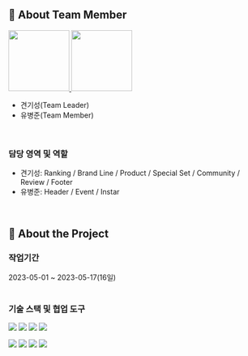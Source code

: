 

<!-- TechStack -->

## :space_invader: About Team Member


<a href="https://github.com/gyeongisung">
<img src="/src/assets/developer2.png" width="120px" height="120px">
</a>
<a href="https://github.com/devicepac">
<img src="/src/assets/developer3.png" width="120px" height="120px">
</a>

- 견기성(Team Leader)
- 유병준(Team Member)

<br>

### 담당 영역 및 역할

- 견기성: Ranking / Brand Line / Product / Special Set / Community / Review / Footer
- 유병준: Header / Event / Instar

<br>
<!-- About the Project -->

## :star2: About the Project

### 작업기간

2023-05-01 ~ 2023-05-17(16일)
<br><br>

<!-- Getting Started -->

### 기술 스택 및 협업 도구

<img src="https://img.shields.io/badge/HTML5-E34F26?style=flat&logo=HTML5&logoColor=white" /> <img src="https://img.shields.io/badge/CSS3-1572B6?style=flat&logo=CSS3&logoColor=white" /> <img src="https://img.shields.io/badge/JavaScript-F7DF1E?style=flat&logo=JavaScript&logoColor=white" /> <img src="https://img.shields.io/badge/fontawesome-528DD7?style=flat&logo=fontawesome&logoColor=white" /> 


<img src="https://img.shields.io/badge/GitHub-181717?style=flat&logo=GitHub&logoColor=white" /> <img src="https://img.shields.io/badge/Sourcetree-0052CC?style=flat&logo=Sourcetree&logoColor=white" /> <img src="https://img.shields.io/badge/Slack-4A154B?style=flat&logo=Slack&logoColor=white" /> <img src="https://img.shields.io/badge/Notion-000000?style=flat&logo=Notion&logoColor=white" /> 
<br><br>

<!-- Features -->

